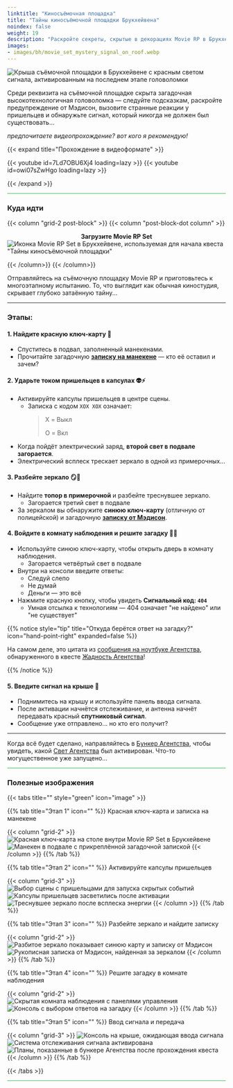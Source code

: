 ```yaml
--- 
linktitle: "Киносъёмочная площадка"
title: "Тайны киносъёмочной площадки Брукхейвена"
noindex: false
weight: 19
description: "Раскройте секреты, скрытые в декорациях Movie RP в Брукхейвене. Решите загадки, разбейте таинственные зеркала и передайте сигнал, который не должен был быть обнаружен."
images: 
- images/bh/movie_set_mystery_signal_on_roof.webp
---
```


![Крыша съёмочной площадки в Брукхейвене с красным светом сигнала, активированным на последнем этапе головоломки](/images/bh/movie_set_mystery_signal_on_roof.webp?width=500px)

Среди реквизита на съёмочной площадке скрыта загадочная высокотехнологичная головоломка — следуйте подсказкам, раскройте предупреждение от Мэдисон, вызовите странные реакции у пришельцев и обнаружьте сигнал, который никогда не должен был существовать...

_предпочитаете видеопрохождение? вот кого я рекомендую!_

{{< expand title="Прохождение в видеоформате" >}}

<div class="grid-2 post-vid-dot">
{{< youtube id=7Ld7OBU6Xj4 loading=lazy >}}
{{< youtube id=owi07sZwHgo loading=lazy >}}
</div>

{{< /expand >}}

<hr style="background-color: #28b44c" size=8>

### Куда идти

{{< column "grid-2 post-block" >}}
{{< column "post-block-dot column" >}}
**<center>Загрузите Movie RP Set</center>**
![Иконка Movie RP Set в Брукхейвене, используемая для начала квеста "Тайны киносъёмочной площадки"](/images/bh/movie_set_mystery_rp_house.webp)

{{< /column>}}
{{< /column>}}

Отправляйтесь на съёмочную площадку Movie RP и приготовьтесь к многоэтапному испытанию. То, что выглядит как обычная киностудия, скрывает глубоко затаённую тайну...

---

### Этапы:

#### 1. Найдите красную ключ-карту 🔴  
- Спуститесь в подвал, заполненный манекенами.  
- Прочитайте загадочную [**записку на манекене**](/casebook/notes/other/#активировать-камеру-с-пришельцами) — кто её оставил и зачем?

#### 2. Ударьте током пришельцев в капсулах 👽⚡  
- Активируйте капсулы пришельцев в центре сцены.  
    - Записка с кодом `XOX XOX` означает:  
        > X = Выкл  
        >
        > O = Вкл
- Когда пойдёт электрический заряд, **второй свет в подвале загорается**.  
- Электрический всплеск трескает зеркало в одной из примерочных...

#### 3. Разбейте зеркало 🪞🔨  
- Найдите **топор в примерочной** и разбейте треснувшее зеркало.  
    - Загорается третий свет в подвале  
- За зеркалом вы обнаружите **синюю ключ-карту** (отличную от полицейской) и загадочную [**записку от Мэдисон**](/casebook/notes/madison/#киносъёмочная-площадка).

#### 4. Войдите в комнату наблюдения и решите загадку 🧠🔐  
- Используйте синюю ключ-карту, чтобы открыть дверь в комнату наблюдения.  
    - Загорается четвёртый свет в подвале  
- Внутри на консоли введите ответы:  
  - Следуй слепо  
  - Не думай  
  - Деньги — это всё  
- Нажмите красную кнопку, чтобы увидеть **Сигнальный код: `404`**  
  - Умная отсылка к технологиям — 404 означает "не найдено" или "не существует"

{{% notice style="tip" title="Откуда берётся ответ на загадку?" icon="hand-point-right" expanded=false %}}

На самом деле, это цитата из [сообщения на ноутбуке Агентства](/casebook/computer/agency/#деньги--это-всё), обнаруженного в квесте [Жадность Агентства](/lore/quests/agency_greed)!

{{% /notice %}}


#### 5. Введите сигнал на крыше 📡  
- Поднимитесь на крышу и используйте панель ввода сигнала.  
- После активации начнётся отслеживание, и антенна начнёт передавать красный **спутниковый сигнал**.  
- Сообщение уже отправлено... но кто его получит?

---

Когда всё будет сделано, направляйтесь в [Бункер Агентства](/terminology/#бункер-агентства), чтобы увидеть, какой [Свет Агентства](/casebook/light_panel/#x10) был активирован. Что-то могущественное уже запущено...

<hr style="background-color: #28b44c" size=8>

### Полезные изображения

{{< tabs title="" style="green" icon="image" >}}

{{% tab title="Этап 1" icon="" %}}
Красная ключ-карта и записка на манекене

{{< column "grid-2" >}}
![Красная ключ-карта на столе внутри Movie RP Set в Брукхейвене](/images/bh/movie_set_mystery_red_key_card.webp?width=400px)
![Манекен в подвале с прикреплённой загадочной запиской](/images/bh/movie_set_mystery_note_in_basement_on_mannequin.webp?width=400px)
{{< /column >}}
{{% /tab %}}

{{% tab title="Этап 2" icon="" %}}
Активируйте капсулы пришельцев

{{< column "grid-3" >}}
![Выбор сцены с пришельцами для запуска скрытых событий](/images/bh/movie_set_mystery_select_alien_stage_set.webp?width=400px)
![Капсулы пришельцев засветились после активации](/images/bh/movie_set_mystery_light_up_alien_capsule.webp?width=400px)
![Треснувшее зеркало после всплеска энергии](/images/bh/movie_set_mystery_broken_mirror_in_dressing_room.webp?width=400px)
{{< /column >}}
{{% /tab %}}

{{% tab title="Этап 3" icon="" %}}
Разбейте зеркало и найдите записку

{{< column "grid-2" >}}
![Разбитое зеркало показывает синюю карту и записку от Мэдисон](/images/bh/movie_set_mystery_break_mirror_reveals_blue_key_card_and_note.webp?width=400px)
![Рукописная записка от Мэдисон, найденная за зеркалом](/images/bh/movie_set_mystery_note_from_madison.webp?width=400px)
{{< /column >}}
{{% /tab %}}

{{% tab title="Этап 4" icon="" %}}
Решите загадку в комнате наблюдения

{{< column "grid-2" >}}
![Скрытая комната наблюдения с панелями управления](/images/bh/movie_set_mystery_hidden_watch_room.webp?width=400px)
![Консоль с выбором ответов на загадку](/images/bh/movie_set_mystery_solve_riddle_in_watch_room.webp?width=400px)
{{< /column >}}
{{% /tab %}}

{{% tab title="Этап 5" icon="" %}}
Ввод сигнала и передача

{{< column "grid-3" >}}
![Консоль на крыше, ожидающая ввода сигнала](/images/bh/movie_set_mystery_awaiting_input_on_roof.webp?width=400px)
![Система отслеживания сигнала активирована](/images/bh/movie_set_mystery_roof_singal_tracking_target.webp?width=400px)
![Планы, показанные в бункере Агентства после прохождения квеста](/images/bh/movie_set_mystery_agency_bunker_plans_unveiled.webp?width=400px)
{{< /column >}}
{{% /tab %}}

{{< /tabs >}}

<hr style="background-color: #28b44c" size=8>
